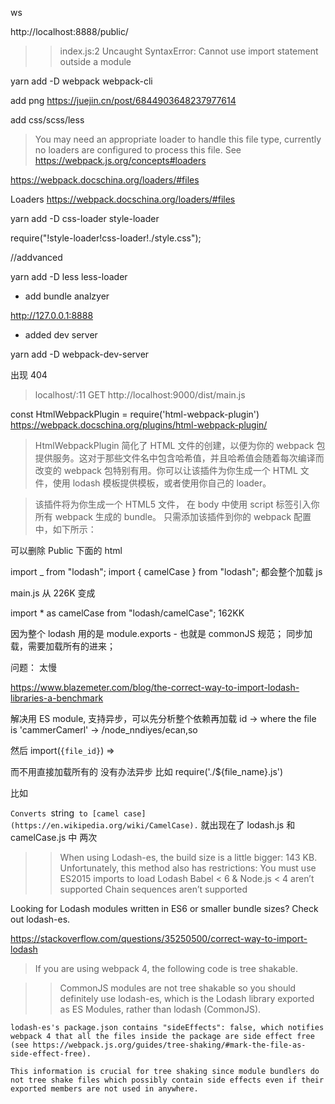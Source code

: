 ws

http://localhost:8888/public/

> > index.js:2 Uncaught SyntaxError: Cannot use import statement outside a module

yarn add -D webpack webpack-cli

add png
https://juejin.cn/post/6844903648237977614

add css/scss/less

> You may need an appropriate loader to handle this file type, currently no loaders are configured to process this file. See https://webpack.js.org/concepts#loaders

https://webpack.docschina.org/loaders/#files

Loaders
https://webpack.docschina.org/loaders/#files

yarn add -D css-loader style-loader

require("!style-loader!css-loader!./style.css");

//addvanced

yarn add -D less less-loader

-   add bundle analzyer

http://127.0.0.1:8888

-   added dev server

yarn add -D webpack-dev-server

出现 404

> localhost/:11 GET http://localhost:9000/dist/main.js

const HtmlWebpackPlugin = require('html-webpack-plugin')
https://webpack.docschina.org/plugins/html-webpack-plugin/

> HtmlWebpackPlugin 简化了 HTML 文件的创建，以便为你的 webpack 包提供服务。这对于那些文件名中包含哈希值，并且哈希值会随着每次编译而改变的 webpack 包特别有用。你可以让该插件为你生成一个 HTML 文件，使用 lodash 模板提供模板，或者使用你自己的 loader。

> 该插件将为你生成一个 HTML5 文件， 在 body 中使用 script 标签引入你所有 webpack 生成的 bundle。 只需添加该插件到你的 webpack 配置中，如下所示：

可以删除 Public 下面的 html

import \_ from "lodash";
import { camelCase } from "lodash";
都会整个加载 js

main.js 从 226K 变成

import \* as camelCase from "lodash/camelCase"; 162KK

因为整个 lodash 用的是 module.exports - 也就是 commonJS 规范； 同步加载，需要加载所有的进来；

问题： 太慢

https://www.blazemeter.com/blog/the-correct-way-to-import-lodash-libraries-a-benchmark

解决用 ES module, 支持异步，可以先分析整个依赖再加载
id -> where the file is
'cammerCamerl' -> /node_nndiyes/ecan,so

然后 import(`{file_id}`) =>

而不用直接加载所有的 没有办法异步
比如 require('./${file_name}.js')

比如

`Converts `string` to [camel case](https://en.wikipedia.org/wiki/CamelCase).`
就出现在了 lodash.js 和 camelCase.js 中 两次

> > When using Lodash-es, the build size is a little bigger: 143 KB.
> > Unfortunately, this method also has restrictions:
> > You must use ES2015 imports to load Lodash
> > Babel < 6 & Node.js < 4 aren’t supported
> > Chain sequences aren’t supported

Looking for Lodash modules written in ES6 or smaller bundle sizes? Check out lodash-es.

https://stackoverflow.com/questions/35250500/correct-way-to-import-lodash

> If you are using webpack 4, the following code is tree shakable.

> > CommonJS modules are not tree shakable so you should definitely use lodash-es, which is the Lodash library exported as ES Modules, rather than lodash (CommonJS).

    lodash-es's package.json contains "sideEffects": false, which notifies webpack 4 that all the files inside the package are side effect free (see https://webpack.js.org/guides/tree-shaking/#mark-the-file-as-side-effect-free).

    This information is crucial for tree shaking since module bundlers do not tree shake files which possibly contain side effects even if their exported members are not used in anywhere.
